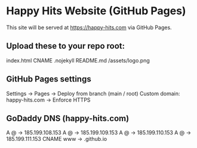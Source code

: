 # Happy Hits Website (GitHub Pages)

This site will be served at https://happy-hits.com via GitHub Pages.

## Upload these to your repo root:
index.html
CNAME
.nojekyll
README.md
/assets/logo.png

## GitHub Pages settings
Settings → Pages → Deploy from branch (main / root)
Custom domain: happy-hits.com → Enforce HTTPS

## GoDaddy DNS (happy-hits.com)
A @ → 185.199.108.153
A @ → 185.199.109.153
A @ → 185.199.110.153
A @ → 185.199.111.153
CNAME www → <your-username>.github.io
